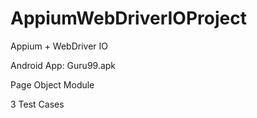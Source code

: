 # AppiumWebDriverIOProject

Appium + WebDriver IO

Android App: Guru99.apk

Page Object Module

3 Test Cases
